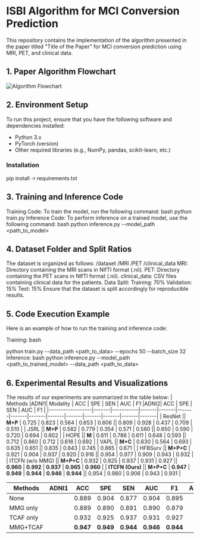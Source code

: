 # ISBI Algorithm for MCI Conversion Prediction

This repository contains the implementation of the algorithm presented in the paper titled "Title of the Paper" for MCI conversion prediction using MRI, PET, and clinical data.

## 1. Paper Algorithm Flowchart

![Algorithm Flowchart](f1.png)

## 2. Environment Setup

To run this project, ensure that you have the following software and dependencies installed:

- Python 3.x
- PyTorch (version)
- Other required libraries (e.g., NumPy, pandas, scikit-learn, etc.)

### Installation
pip install -r requirements.txt

## 3. Training and Inference Code
Training Code: To train the model, run the following command:
bash
python train.py
Inference Code: To perform inference on a trained model, use the following command:
bash
python inference.py --model_path <path_to_model>


## 4. Dataset Folder and Split Ratios
The dataset is organized as follows:
/dataset
    /MRI
    /PET
    /clinical_data
MRI: Directory containing the MRI scans in NIfTI format (.nii).
PET: Directory containing the PET scans in NIfTI format (.nii).
clinical_data: CSV files containing clinical data for the patients.
Data Split:
Training: 70%
Validation: 15%
Test: 15%
Ensure that the dataset is split accordingly for reproducible results.

## 5. Code Execution Example
Here is an example of how to run the training and inference code:

Training:
bash

python train.py --data_path <path_to_data> --epochs 50 --batch_size 32
Inference:
bash
python inference.py --model_path <path_to_trained_model> --data_path <path_to_data>

## 6. Experimental Results and Visualizations
The results of our experiments are summarized in the table below:
| Methods          |ADNI1| Modality  | ACC   | SPE   | SEN   | AUC   | F1    |ADNI2| ACC   | SPE   | SEN   | AUC   | F1    |
|------------------|-------|-----------|-------|-------|-------|-------|-------|-------|-------|-------|-------|-------|-------|
| ResNet           || **M+P**   | 0.725 | 0.823 | 0.564 | 0.653 | 0.606 || 0.809 | 0.928 | 0.437 | 0.709 | 0.510 |
| JSRL             || **M+P**   | 0.582 | 0.779 | 0.354 | 0.571 | 0.580 || 0.650 | 0.590 | 0.720 | 0.694 | 0.602 |
| HOPE             || **M**     | 0.611 | 0.786 | 0.611 | 0.648 | 0.593 || 0.712 | 0.860 | 0.712 | 0.616 | 0.692 |
| VAPL             || **M+C**   | 0.630 | 0.564 | 0.693 | 0.635 | 0.651 || 0.835 | 0.843 | 0.745 | 0.865 | 0.671 |
| HFBSurv          || **M+P+C** | 0.921 | 0.904 | 0.937 | 0.920 | 0.916 || 0.954 | 0.977 | 0.909 | 0.943 | 0.932 |
| ITCFN (w/o MMG)  || **M+P+C** | 0.932 | 0.925 | 0.937 | 0.931 | 0.927 || **0.960** | **0.992** | **0.937** | **0.965** | **0.960** |
| **ITCFN (Ours)** || **M+P+C** | **0.947** | **0.949** | **0.944** | **0.946** | **0.944** || 0.954 | 0.980 | 0.906 | 0.943 | 0.931 |



| Methods          |ADNI1| ACC   | SPE   | SEN   | AUC   | F1    |ADNI2| ACC   | SPE   | SEN   | AUC   | F1    |
|------------------|-------|-------|-------|-------|-------|-------|-------|-------|-------|-------|-------|-------|
| None             || 0.889 | 0.904 | 0.877 | 0.904 | 0.895 || 0.941 | 0.963 | 0.918 | 0.932 | 0.934 |
| MMG only         || 0.889 | 0.890 | 0.891 | 0.890 | 0.879 || 0.948 | 0.976 | 0.914 | 0.935 | 0.932 |
| TCAF only        || 0.932 | 0.925 | 0.937 | 0.931 | 0.927 || **0.960** | **0.992** | **0.937** | **0.965** | **0.960** |
| MMG+TCAF         || **0.947** | **0.949** | **0.944** | **0.946** | **0.944** || 0.954 | 0.980 | 0.906 | 0.943 | 0.931 |
